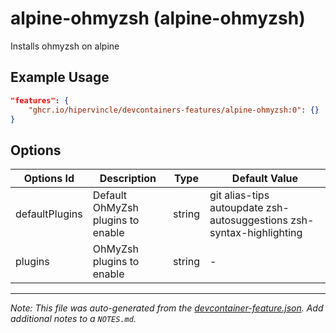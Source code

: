 
# alpine-ohmyzsh (alpine-ohmyzsh)

Installs ohmyzsh on alpine

## Example Usage

```json
"features": {
    "ghcr.io/hipervincle/devcontainers-features/alpine-ohmyzsh:0": {}
}
```

## Options

| Options Id | Description | Type | Default Value |
|-----|-----|-----|-----|
| defaultPlugins | Default OhMyZsh plugins to enable | string | git alias-tips autoupdate zsh-autosuggestions zsh-syntax-highlighting |
| plugins | OhMyZsh plugins to enable | string | - |



---

_Note: This file was auto-generated from the [devcontainer-feature.json](https://github.com/hipervincle/devcontainers-features/blob/main/src/alpine-ohmyzsh/devcontainer-feature.json).  Add additional notes to a `NOTES.md`._
